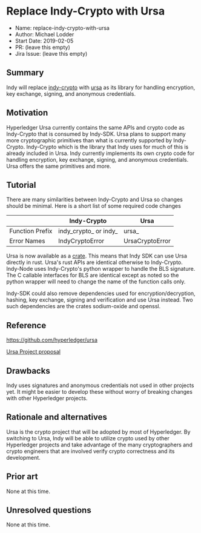 # Replace Indy-Crypto with Ursa
- Name: replace-indy-crypto-with-ursa
- Author: Michael Lodder
- Start Date: 2019-02-05
- PR: (leave this empty)
- Jira Issue: (leave this empty)

## Summary
[summary]: #summary

Indy will replace [indy-crypto](https://github.com/hyperledger/indy-crypto) with [ursa](https://github.com/hyperledger/ursa)
as its library for handling encryption, key exchange, signing, and anonymous credentials.


## Motivation
[motivation]: #motivation

Hyperledger Ursa currently contains the same APIs and crypto code as Indy-Crypto that is consumed by Indy-SDK.
Ursa plans to support many more cryptographic primitives than what is currently supported by Indy-Crypto.
Indy-Crypto which is the library that Indy uses for much of this is already included in Ursa.
Indy currently implements its own crypto code for handling encryption, key exchange,
signing, and anonymous credentials. Ursa offers the same primitives and more.

## Tutorial
[tutorial]: #tutorial

There are many similarities between Indy-Crypto and Ursa so changes should be minimal.
Here is a short list of some required code changes


|  | Indy-Crypto | Ursa |
| - | ----------- | ---- |
| Function Prefix | indy_crypto_ or indy_ | ursa_ |
| Error Names | IndyCryptoError | UrsaCryptoError |


Ursa is now available as a [crate](https://crates.io/crates/ursa). This means that
Indy SDK can use Ursa directly in rust. Ursa's rust APIs are identical otherwise
to Indy-Crypto. Indy-Node uses Indy-Crypto's python wrapper to handle the BLS
signature. The C callable interfaces for BLS are identical except as noted so the python wrapper
will need to change the name of the function calls only.

Indy-SDK could also remove dependencies used for encryption/decryption,
hashing, key exchange, signing and verification and use Ursa instead. Two
such dependencies are the crates sodium-oxide and openssl.

## Reference
[reference]: #reference

https://github.com/hyperledger/ursa

[Ursa Project proposal](https://docs.google.com/document/d/1JtFT5L-82egj6shgGXzTsNAg6_UHuMheKfsst6NS_Xo/edit)

## Drawbacks
[drawbacks]: #drawbacks

Indy uses signatures and anonymous credentials not used in other projects yet.
It might be easier to develop these without worry of breaking changes with
other Hyperledger projects.

## Rationale and alternatives
[alternatives]: #alternatives

Ursa is the crypto project that will be adopted by most of Hyperledger.
By switching to Ursa, Indy will be able to utilize crypto used by other Hyperledger projects and
take advantage of the many cryptographers and crypto engineers that are involved verify crypto correctness
and its development.

## Prior art
[prior-art]: #prior-art

None at this time.

## Unresolved questions
[unresolved]: #unresolved-questions

None at this time.
